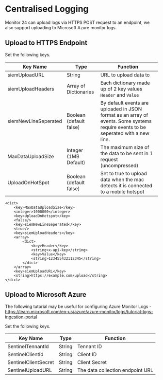# Centralised Logging

Monitor 24 can upload logs via HTTPS POST request to an endpoint, we also support uploading to Microsoft Azure monitor logs.

## Upload to HTTPS Endpoint

Set the following keys.

| Key Name             | Type                    | Function                                                                                                                          |
| -------------------- | ----------------------- | --------------------------------------------------------------------------------------------------------------------------------- |
| siemUploadURL        | String                  | URL to upload data to                                                                                                             |
| siemUploadHeaders    | Array of Dictionaries   | Each dictionary made up of 2 key values `Header` and `Value`                                                                      |
| siemNewLineSeperated | Boolean (default false) | By default events are uploaded in JSON format as an array of events. Some systems require events to be seperated with a new line. |
| MaxDataUploadSize    | Integer (1MB Default)   | The maximum size of the data to be sent in 1 request (uncompressed)                                                               |
| UploadOnHotSpot      | Boolean (default false) | Set to true to upload data when the mac detects it is connected to a mobile hotspot                                               |

```
<dict>
	<key>MaxDataUploadSize</key>
	<integer>1000000</integer>
	<key>UploadOnHotspot</key>
	<false/>
	<key>siemNewLineSeperated</key>
	<true/>
	<key>siemUploadHeaders</key>
	<array>
		<dict>
			<key>Header</key>
			<string>x-api-key</string>
			<key>Value</key>
			<string>123455432112345</string>
		</dict>
	</array>
	<key>siemUploadURL</key>
	<string>https://example.com/upload</string>
</dict>
```

## Upload to Microsoft Azure

The following tutorial may be useful for configuring Azure Monitor Logs - https://learn.microsoft.com/en-us/azure/azure-monitor/logs/tutorial-logs-ingestion-portal

Set the following keys.

| Key Name             | Type   | Function                         |
| -------------------- | ------ | -------------------------------- |
| SentinelTennantId    | String | Tennant ID                       |
| SentinelClientId     | String | Client ID                        |
| SentinelClientSecret | String | Client Secret                    |
| SentinelUploadURL    | String | The data collection endpoint URL |

